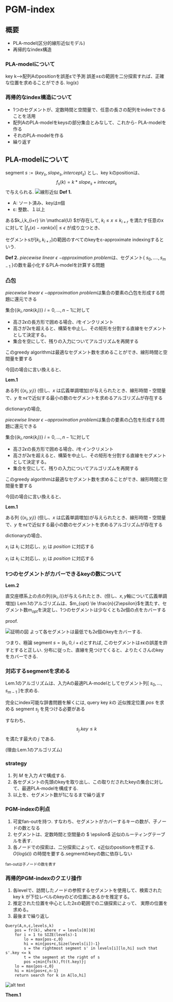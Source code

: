 # PGM-index

## 概要

- PLA-model(区分的線形近似モデル)
- 再帰的なindex構造

### PLA-modelについて

key k-->配列Aのpositionを誤差εで予測
誤差±εの範囲を二分探索すれば、正確な位置を求めることができる. log(ε)

### 再帰的なindex構造について

- 1つのセグメントが、定数時間と空間量で、任意の長さの配列をindexできることを活用
- 配列AのPLA-modelをkeysの部分集合とみなして、これから- PLA-modelを作る
- それのPLA-modelを作る
- 繰り返す　

## PLA-modelについて

segment $s := (key_s,slope_s,intercept_s)$
とし、key kのpositionは、
$$f_s(k) = k*slope_s + intecept_s $$
で与えられる.
![線形近似](images/image.png)
**Def 1.**
- A: ソート済み、keyはn個
- ε: 整数、１以上

ある$k_i,k_{i+r} \in \mathcal{U} $が存在して, $k_{i}\leq x \leq k_{i+r}$ を満たす任意のxに対して
$|f_s(x)-rank(x)| \leq \epsilon$
が成り立つとき、

セグメントsが$[k_i,k_{i+r}]$の範囲のすべてのkeyをε-approximate indexingするという.

**Def 2.**
$piecewise$ $linear$ $\epsilon$ $- approximation$ $problem$は、セグメント{ $s_0,....,s_{m-1}$ }の数を最小化するPLA-modelを計算する問題

### 凸包

$piecewise$ $linear$ $\epsilon$ $- approximation$ $problem$は集合の要素の凸包を形成する問題に還元できる

集合$\lbrace ( k_i,rank(k_i) ) \rbrace$ $i = 0,...,n-1$に対して

- 高さ$2\epsilon$の長方形で囲める場合、$i$をインクリメント
- 高さが$2\epsilon$を超えると、構築を中止し、その矩形を分割する直線をセグメントとして決定する。
- 集合を空にして、残りの入力についてアルゴリズムを再開する

このgreedy algorithmは最適なセグメント数を求めることができ、線形時間と空間量を要する

今回の場合に言い換えると、

**Lem.1**

ある列 $\lbrace (x_i,y_i) \rbrace$ (但し、$x$ は広義単調増加)が与えられたとき、線形時間・空間量で、$y$ を$\pm \epsilon$で近似する最小の数のセグメントを求めるアルゴリズムが存在する

dictionaryの場合,

$piecewise$ $linear$ $\epsilon$ $- approximation$ $problem$は集合の要素の凸包を形成する問題に還元できる

集合$\lbrace ( k_i,rank(k_i) ) \rbrace$ $i = 0,...,n-1$に対して

- 高さ$2\epsilon$の長方形で囲める場合、$i$をインクリメント
- 高さが$2\epsilon$を超えると、構築を中止し、その矩形を分割する直線をセグメントとして決定する。
- 集合を空にして、残りの入力についてアルゴリズムを再開する

このgreedy algorithmは最適なセグメント数を求めることができ、線形時間と空間量を要する

今回の場合に言い換えると、

**Lem.1**

ある列 $\lbrace (x_i,y_i) \rbrace$ (但し、$x$ は広義単調増加)が与えられたとき、線形時間・空間量で、$y$ を$\pm \epsilon$で近似する最小の数のセグメントを求めるアルゴリズムが存在する

dictionaryの場合、

$x_i$ は $k_i$ に対応し、$y_i$ は $position$ に対応する

$x_i$ は $k_i$ に対応し、$y_i$ は $position$ に対応する

### 1つのセグメントがカバーできるkeyの数について

**Lem.2**

直交座標系上の点の列$\lbrace (k_i,i) \rbrace$が与えられたとき、(但し、$x,y$軸について広義単調増加)
Lem.1のアルゴリズムは、$m_{opt} \le \frac{n}{2\epsilon}$を満たす、セグメント数$m_{opt}$を決定し、1つのセグメントは少なくとも$2\epsilon$個の点をカバーする

proof.

![証明の図](images/image-2.png)
よって各セグメントは最低でも$2\epsilon$個のkeyをカバーする.

つまり、極論
segment $s = (k_i, 0,i+\epsilon)$とすれば, このセグメントは$\pm \epsilon$の誤差を許すとすると正しい.
分布に従った、直線を見つけてくると、よりたくさんのkeyをカバーできる.

### 対応するsegmentを求める

Lem.1のアルゴリズムは、入力Aの最適PLA-modelとしてセグメント列[ $s_0,...,s_{m-1}$ ]を求める.

完全にindex可能な辞書問題を解くには,
query key $k$の 近似推定位置 $pos$ を求める segment $s_j$ を見つける必要がある

すなわち、
$$ s_j .key \le k$$
を満たす最大の $j$ である.

(理由:Lem.1のアルゴリズム)

### strategy
1. 列 $M$ を入力 $A$で構成する.
2. 各セグメントの先頭のkeyを取り出し、この取りだされたkeyの集合に対して、最適PLA-modelを構成する.
3. 以上を、セグメント数が1になるまで繰り返す

### PGM-indexの利点
1. 可変fan-outを持つ. すなわち、セグメントがカバーするキーの数が、子ノードの数となる
2. セグメントは、定数時間と空間量の  $ \epsilon$ 近似のルーティングテーブルを表す.
3. 各ノードでの探索は、二分探索によって、ε近似のpositionを修正する. $O(log(\epsilon) )$ の時間を要する.segmentのkeyの数に依存しない


<sub> fan-outは子ノードの数を表す

### 再帰的PGM-indexのクエリ操作
1. 各levelで、訪問したノードの参照するセグメントを使用して、検索されたkey k が下位レベルのkeyのどの位置にあるかを推定する。
2. 推定された位置を中心とした2εの範囲での二値探索によって、 実際の位置を求める。
3. 最後まで繰り返し

```
Query(A,n,ε,levels,k)
    pos = fr(k), where r = levels[0][0]
    for i = 1 to SIZE(levels)-1
        lo = max{pos-ε,0}
        hi = min{pos+ε,Size(levels[i])-1}
        s = the rightmost segment s' in levels[i][lo,hi] such that s'.key <= k
        t = the segment at the right of s
        pos =⌊min{fs(k),ft(t.key)}⌋
    lo = max{pos-ε,0}
    hi = min{pos+ε,n-1}
    return search for k in A[lo,hi]
```
![alt text](images/pgm.png)

**Them.1**
